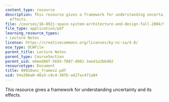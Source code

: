 ```yaml
---
content_type: resource
description: This resource gives a framework for understanding uncertainty and its
  effects.
file: /courses/16-892j-space-system-architecture-and-design-fall-2004/94a366a046a3c8c430fba427ac471a04_09010unc_framev2.pdf
file_type: application/pdf
learning_resource_types:
- Lecture Notes
license: https://creativecommons.org/licenses/by-nc-sa/4.0/
ocw_type: OCWFile
parent_title: Lecture Notes
parent_type: CourseSection
parent_uid: e0eed86f-5693-f887-d901-3ae41a2bb482
resourcetype: Document
title: 09010unc_framev2.pdf
uid: 94a366a0-46a3-c8c4-30fb-a427ac471a04
---
```

This resource gives a framework for understanding uncertainty and its effects.